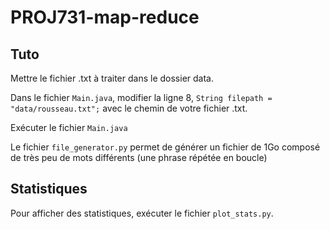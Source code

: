 # PROJ731-map-reduce
 
## Tuto

Mettre le fichier .txt à traiter dans le dossier data.

Dans le fichier ```Main.java```, modifier la ligne 8, ```String filepath = "data/rousseau.txt";``` avec le chemin de votre fichier .txt.

Exécuter le fichier ```Main.java```

Le fichier ```file_generator.py``` permet de générer un fichier de 1Go composé de très peu de mots différents (une phrase répétée en boucle)

## Statistiques

Pour afficher des statistiques, exécuter le fichier ```plot_stats.py```.